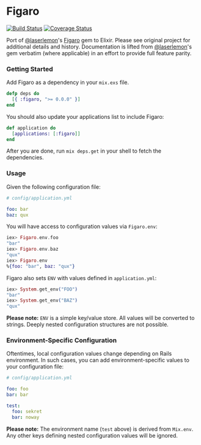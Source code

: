 Figaro
======
[![Build Status](http://img.shields.io/travis/trestrantham/ex_figaro.svg?style=flat "Build Status")](http://travis-ci.org/trestrantham/ex_figaro)
[![Coverage Status](http://img.shields.io/coveralls/trestrantham/ex_figaro.svg?style=flat)](https://coveralls.io/r/trestrantham/ex_figaro?branch=master)

Port of [@laserlemon](http://github.com/laserlemon)'s [Figaro](http://github.com/laserlemon/figaro)
gem to Elixir. Please see original project for additional details and history.
Documentation is lifted from [@laserlemon](http://github.com/laserlemon)'s gem
verbatim (where applicable) in an effort to provide full feature parity.

### Getting Started

Add Figaro as a dependency in your `mix.exs` file.

```elixir
defp deps do
  [{ :figaro, ">= 0.0.0" }]
end
```

You should also update your applications list to include Figaro:

```elixir
def application do
  [applications: [:figaro]]
end
```

After you are done, run `mix deps.get` in your shell to fetch the dependencies.

### Usage

Given the following configuration file:

```yaml
# config/application.yml

foo: bar
baz: qux
```

You will have access to configuration values via `Figaro.env`:

```elixir
iex> Figaro.env.foo
"bar"
iex> Figaro.env.baz
"qux"
iex> Figaro.env
%{foo: "bar", baz: "qux"}
```

Figaro also sets `ENV` with values defined in `application.yml`:

```elixir
iex> System.get_env("FOO")
"bar"
iex> System.get_env("BAZ")
"qux"
```

**Please note:** `ENV` is a simple key/value store. All values will be converted
to strings. Deeply nested configuration structures are not possible.

### Environment-Specific Configuration

Oftentimes, local configuration values change depending on Rails environment.
In such cases, you can add environment-specific values to your configuration file:

```yaml
# config/application.yml

foo: foo
bar: bar

test:
  foo: sekret
  bar: noway
```

**Please note:** The environment name (`test` above) is derived from `Mix.env`.
Any other keys defining nested configuration values will be ignored.
